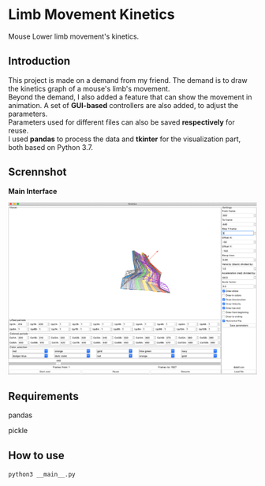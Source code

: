 # Limb Movement Kinetics
Mouse Lower limb movement's kinetics.

## Introduction

This project is made on a demand from my friend. The demand is to draw the kinetics graph of a mouse's limb's movement.  
Beyond the demand, I also added a feature that can show the movement in animation. A set of **GUI-based** controllers are also added, to adjust the parameters.  
Parameters used for different files can also be saved **respectively** for reuse.  
I used **pandas** to process the data and **tkinter** for the visualization part, both based on Python 3.7.   

## Scrennshot

**Main Interface**

![ScreenShot](./screenshots/screenshot_4.png)

## Requirements

pandas

pickle

## How to use
```
python3 __main__.py
``` 
